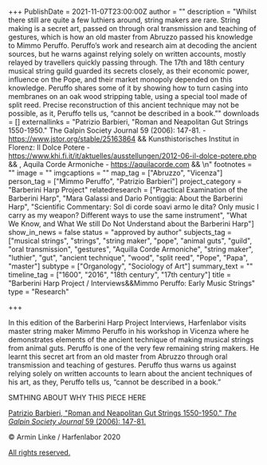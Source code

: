 +++
PublishDate = 2021-11-07T23:00:00Z
author = ""
description = "Whilst there still are quite a few luthiers around, string makers are rare. String making is a secret art, passed on through oral transmission and teaching of gestures, which is how an old master from Abruzzo passed his knowledge to Mimmo Peruffo. Peruffo’s work and research aim at decoding the ancient sources, but he warns against relying solely on written accounts, mostly relayed by travellers quickly passing through. The 17th and 18th century musical string guild guarded its secrets closely, as their economic power, influence on the Pope, and their market monopoly depended on this knowledge. Peruffo shares some of it by showing how to turn casing into membranes on an oak wood stripping table, using a special tool made of split reed. Precise reconstruction of this ancient technique may not be possible, as it, Peruffo tells us, “cannot be described in a book.”"
downloads = []
externallinks = "Patrizio Barbieri, \"Roman and Neapolitan Gut Strings 1550-1950.\" The Galpin Society Journal 59 (2006): 147-81. - https://www.jstor.org/stable/25163864 &&  Kunsthistorisches Institut in Florenz: Il Dolce Potere - https://www.khi.fi.it/it/aktuelles/ausstellungen/2012-06-il-dolce-potere.php && , Aquila Corde Armoniche - https://aquilacorde.com && \n"
footnotes = ""
image = ""
imgcaptions = ""
map_tag = ["Abruzzo", "Vicenza"]
person_tag = ["Mimmo Peruffo", "Patrizio Barbieri"]
project_category = "Barberini Harp Project"
relatedresearch = ["Practical Examination of the Barberini Harp", "Mara Galassi and Dario Pontiggia: About the Barberini Harp", "Scientific Commentary: Sol di corde soavi armo le dita? Only music I carry as my weapon? Different ways to use the same instrument", "What We Know, and What We still Do Not Understand about the Barberini Harp"]
show_in_news = false
status = "approved by author"
subjects_tag = ["musical strings", "strings", "string maker", "pope", "animal guts", "guild", "oral transmission", "gestures", "Aquilla Corde Armoniche", "string maker", "luthier", "gut", "ancient technique", "wood", "split reed", "Pope", "Papa", "master"]
subtype = ["Organology", "Sociology of Art"]
summary_text = ""
timeline_tag = ["1600", "2016", "18th century", "17th century"]
title = "Barberini Harp Project / Interviews&&Mimmo Peruffo: Early Music Strings"
type = "Research"

+++

In this edition of the Barberini Harp Project Interviews, Harfenlabor visits master string maker <span id="person_tag">Mimmo Peruffo</span> in his workshop in <span id="map_tag">Vicenza</span> where he demonstrates elements of the ancient technique of making musical strings from animal guts. Peruffo is one of the very few remaining string makers. He learnt this secret art from an old master from <span id="map_tag">Abruzzo</span> through oral transmission and teaching of gestures. Peruffo thus warns us against relying solely on written accounts to learn about the ancient techniques of his art, as they, Peruffo tells us, “cannot be described in a book.”

SMTHING ABOUT WHY THIS PIECE HERE

[Patrizio Barbieri, "Roman and Neapolitan Gut Strings 1550-1950." _The Galpin Society Journal_ 59 (2006): 147-81.](www.jstor.org/stable/25163864 'Patrizio Barbieri, "Roman and Neapolitan Gut Strings 1550-1950." The Galpin Society Journal 59 (2006): 147-81.')

© Armin Linke / Harfenlabor 2020

[All rights reserved.](https://harfenlabor.netlify.app/aboutpage/#allrightsreserved)